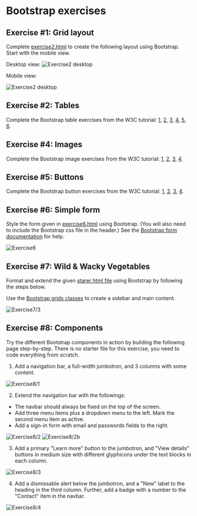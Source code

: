 # Bootstrap exercises

## Exercise #1: Grid layout

Complete [exercise2.html](exercise2.html) to create the following layout using Bootstrap. Start with the mobile view.

Desktop view:
![Exercise2 desktop](images/exercise2_desktop.png)

Mobile view:

![Exercise2 desktop](images/exercise2_mobile.png)

## Exercise #2: Tables

Complete the Bootstrap table exercises from the W3C tutorial: [1](http://www.w3schools.com/bootstrap/exercise.asp?filename=exercise_tables1), [2](http://www.w3schools.com/bootstrap/exercise.asp?filename=exercise_tables2), [3](http://www.w3schools.com/bootstrap/exercise.asp?filename=exercise_tables3), [4](http://www.w3schools.com/bootstrap/exercise.asp?filename=exercise_tables4), [5](http://www.w3schools.com/bootstrap/exercise.asp?filename=exercise_tables5), [6](http://www.w3schools.com/bootstrap/exercise.asp?filename=exercise_tables6).


## Exercise #4: Images

Complete the Bootstrap image exercises from the W3C tutorial: [1](http://www.w3schools.com/bootstrap/exercise.asp?filename=exercise_images1),
[2](http://www.w3schools.com/bootstrap/exercise.asp?filename=exercise_images2), [3](http://www.w3schools.com/bootstrap/exercise.asp?filename=exercise_images3), [4](http://www.w3schools.com/bootstrap/exercise.asp?filename=exercise_images4).


## Exercise #5: Buttons

Complete the Bootstrap button exercises from the W3C tutorial:
[1](http://www.w3schools.com/bootstrap/exercise.asp?filename=exercise_buttons1), [2](http://www.w3schools.com/bootstrap/exercise.asp?filename=exercise_buttons2), [3](http://www.w3schools.com/bootstrap/exercise.asp?filename=exercise_buttons3), [4](http://www.w3schools.com/bootstrap/exercise.asp?filename=exercise_buttons4).


## Exercise #6: Simple form

Style the form given in [exercise6.html](exercise6.html) using Bootstrap. (You will also need to include the Bootstrap css file in the header.) See the [Bootstrap form documentation](https://getbootstrap.com/docs/4.3/components/forms/) for help.

![Exercise6](images/exercise6.png)


## Exercise #7: Wild & Wacky Vegetables

Format and extend the given [starer html file](exercise7.html) using Bootstrap by following the steps below.

 Use the [Bootstrap grids classes](https://getbootstrap.com/docs/4.3/layout/grid/) to create a sidebar and main content.


![Exercise7/3](images/exercise7_3.png)


## Exercise #8: Components

Try the different Bootstrap components in action by building the following page step-by-step. There is no starter file for this exercise, you need to code everything from scratch.

1) Add a navigation bar, a full-width jumbotron, and 3 columns with some content.

![Exercise8/1](images/exercise8_1.png)

2) Extend the navigation bar with the followings:
  - The navbar should always be fixed on the top of the screen.
  - Add three menu items plus a dropdown menu to the left. Mark the second menu item as active.
  - Add a sign-in form with email and passwords fields to the right.

![Exercise8/2](images/exercise8_2.png)
![Exercise8/2b](images/exercise8_2b.png)

3) Add a primary "Learn more" button to the jumbotron, and "View details" buttons in medium size with different glyphicons under the text blocks in each column.

![Exercise8/3](images/exercise8_3.png)

4) Add a dismissable alert below the jumbotron, and a "New" label to the heading in the third column. Further, add a badge with a number to the "Contact" item in the navbar.

![Exercise8/4](images/exercise8_4.png)
